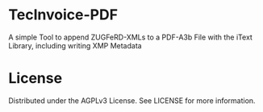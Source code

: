 # TecInvoice-PDF
A simple Tool to append ZUGFeRD-XMLs to a PDF-A3b File with the iText Library, including writing XMP Metadata

# License
Distributed under the AGPLv3 License. See LICENSE for more information.
